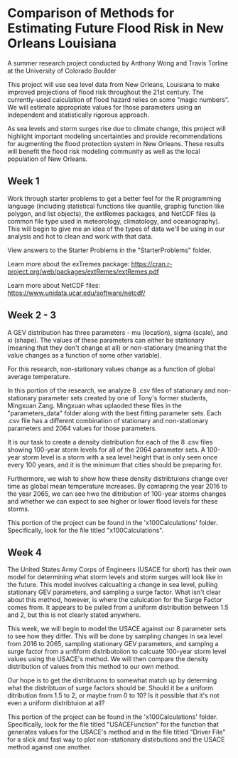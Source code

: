# Comparison of Methods for Estimating Future Flood Risk in New Orleans Louisiana
A summer research project conducted by Anthony Wong and Travis Torline at the University of Colorado Boulder

This project will use sea level data from New Orleans, Louisiana to make improved projections of flood risk throughout the 21st century. The currently-used calculation of flood hazard relies on some “magic numbers”. We will estimate appropriate values for those parameters using an independent and statistically rigorous approach.

As sea levels and storm surges rise due to climate change, this project will highlight important modeling uncertainties and provide recommendations for augmenting the flood protection system in New Orleans. These results will benefit the flood risk modeling community as well as the local population of New Orleans.

## Week 1

Work through starter problems to get a better feel for the R programming language (including statistical functions like quantile, graphig function like polygon, and list objects), the extRemes packages, and NetCDF files (a common file type used in meteorology, climatology, and oceanography). This will begin to give me an idea of the types of data we'll be using in our analysis and hot to clean and work with that data.

View answers to the Starter Problems in the "StarterProblems" folder.

Learn more about the exTremes package: https://cran.r-project.org/web/packages/extRemes/extRemes.pdf

Learn more about NetCDF files: https://www.unidata.ucar.edu/software/netcdf/

## Week 2 - 3

A GEV distribution has three parameters - mu (location), sigma (scale), and xi (shape). The values of these parameters can either be stationary (meaning that they don't change at all) or non-stationary (meaning that the value changes as a function of some other variable).

For this research, non-stationary values change as a function of global average temperature.

In this portion of the research, we analyze 8 .csv files of stationary and non-stationary parameter sets created by one of Tony's former students, Mingxuan Zang. Mingxuan whas uplaoded these files in the "parameters_data" folder along with the best fitting parameter sets. Each .csv file has a different combination of stationary and non-stationary parameters and 2064 values for those parameters.

It is our task to create a density distribution for each of the 8 .csv files showing 100-year storm levels for all of the 2064 parameter sets. A 100-year storm level is a storm with a sea level height that is only seen once every 100 years, and it is the minimum that cities should be preparing for.

Furthermore, we wish to show how these density distribtuions change over time as global mean temperature increases. By comapring the year 2016 to the year 2065, we can see hwo the ditribution of 100-year storms changes and whether we can expect to see higher or lower flood levels for these storms.

This portion of the project can be found in the 'x100Calculations' folder. Specifically, look for the file titled "x100Calculations".

## Week 4

The United States Army Corps of Engineers (USACE for short) has their own model for determining what storm levels and storm surges will look like in the future. This model involves calcualting a change in sea level, pulling stationary GEV parameters, and sampling a surge factor. What isn't clear about this method, however, is where the calulcation for the Surge Factor comes from. It appears to be pulled from a uniform distribution between 1.5 and 2, but this is not clearly stated anywhere.

This week, we will begin to model the USACE against our 8 parameter sets to see how they differ. This will be done by sampling changes in sea level from 2016 to 2065, sampling stationary GEV parameters, and samplng a surge factor from a unfiform distributoiion to calcuate 100-year storm level values using the USACE's method. We will then compare the density distribution of values from this method to our own method.

Our hope is to get the distribtuons to somewhat match up by determing what the distribtuon of surge factors should be. Should it be a uniform ditribution from 1.5 to 2, or maybe from 0 to 10? Is it possible that it's not even a uniform distribtuion at all?

This portion of the project can be found in the 'x100Calculations' folder. Specifically, look for the file titled "USACEFunction" for the function that generates values for the USACE's method and in the file titled "Driver File" for a slick and fast way to plot non-stationary distirbutions and the USACE method against one another.
